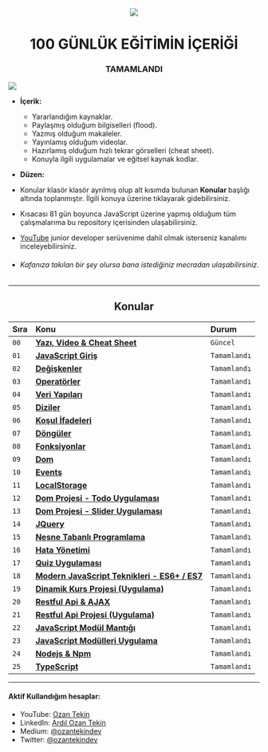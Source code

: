 <div align= "center">
<img  src="https://skillicons.dev/icons?i=js" />
<h1>100 GÜNLÜK EĞİTİMİN İÇERİĞİ</h1>
<h3>TAMAMLANDI</h3>
</div>
<img src="https://miro.medium.com/max/1400/1*194xpAFKKel8vKqe4uorAQ.png"/>

- <b> İçerik: </b>
  - Yararlandığım kaynaklar.
  - Paylaşmış olduğum bilgiselleri (flood).
  - Yazmış olduğum makaleler.
  - Yayınlamış olduğum videolar.
  - Hazırlamış olduğum hızlı tekrar görselleri (cheat sheet).
  - Konuyla ilgili uygulamalar ve eğitsel kaynak kodlar.
- <b> Düzen: </b>

- Konular klasör klasör ayrılmış olup alt kısımda bulunan <b> Konular </b> başlığı altında toplanmıştır. İlgili konuya üzerine tıklayarak gidebilirsiniz.

- Kısacası 81 gün boyunca JavaScript üzerine yapmış olduğum tüm çalışmalarıma bu repository içerisinden ulaşabilirsiniz.

- <a href="https://www.youtube.com/c/OzanTekin">YouTube</a> junior developer serüvenime dahil olmak isterseniz kanalımı inceleyebilirsiniz.

- ###### Kafanıza takılan bir şey olursa bana istediğiniz mecradan ulaşabilirsiniz.

<hr/>

<h2 align="center">Konular </h2>

| Sıra | Konu                                                                                                                                    | Durum        |
| :--- | :-------------------------------------------------------------------------------------------------------------------------------------- | :----------- |
| `00` | **[Yazı, Video & Cheat Sheet](https://github.com/ozantekin/100DaysOfJS/tree/main/00-Yaz%C4%B1VideoCheatSheet)**                         | `Güncel`     |
| `01` | **[JavaScript Giriş](https://github.com/ozantekin/100DaysOfJS/tree/main/01-JavaScriptGiris)**                                           | `Tamamlandı` |
| `02` | **[Değişkenler](https://github.com/ozantekin/100DaysOfJS/tree/main/02-Degiskenler)**                                                    | `Tamamlandı` |
| `03` | **[Operatörler](https://github.com/ozantekin/100DaysOfJS/tree/main/03-Operatorler)**                                                    | `Tamamlandı` |
| `04` | **[Veri Yapıları](https://github.com/ozantekin/100DaysOfJS/tree/main/04-VeriYapilari)**                                                 | `Tamamlandı` |
| `05` | **[Diziler](https://github.com/ozantekin/100DaysOfJS/tree/main/05-Diziler)**                                                            | `Tamamlandı` |
| `06` | **[Koşul İfadeleri](https://github.com/ozantekin/100DaysOfJS/tree/main/06-KosulIfadeleri)**                                             | `Tamamlandı` |
| `07` | **[Döngüler](https://github.com/ozantekin/100DaysOfJS/tree/main/07-Donguler)**                                                          | `Tamamlandı` |
| `08` | **[Fonksiyonlar](https://github.com/ozantekin/100DaysOfJS/tree/main/08-Fonksiyonlar)**                                                  | `Tamamlandı` |
| `09` | **[Dom ](https://github.com/ozantekin/100DaysOfJS/tree/main/09-Dom)**                                                                   | `Tamamlandı` |
| `10` | **[Events](https://github.com/ozantekin/100DaysOfJS/tree/main/10-Events)**                                                              | `Tamamlandı` |
| `11` | **[LocalStorage](https://github.com/ozantekin/100DaysOfJS/tree/main/11-LocalStorage)**                                                  | `Tamamlandı` |
| `12` | **[Dom Projesi - Todo Uygulaması](https://github.com/ozantekin/100DaysOfJS/tree/main/12-DomProjesi-ToDoUygulamasi)**                    | `Tamamlandı` |
| `13` | **[Dom Projesi - Slider Uygulaması](https://github.com/ozantekin/100DaysOfJS/tree/main/13-DomProjesiSliderUygulamasi)**                 | `Tamamlandı` |
| `14` | **[JQuery](https://github.com/ozantekin/100DaysOfJS/tree/main/14-JQuery)**                                                              | `Tamamlandı` |
| `15` | **[Nesne Tabanlı Programlama](https://github.com/ozantekin/100DaysOfJS/tree/main/15-NesneTabanliProgramlama)**                          | `Tamamlandı` |
| `16` | **[Hata Yönetimi](https://github.com/ozantekin/100DaysOfJS/tree/main/16-HataYonetimi)**                                                 | `Tamamlandı` |
| `17` | **[Quiz Uygulaması](https://github.com/ozantekin/100DaysOfJS/tree/main/17-QuizUygulamasi)**                                             | `Tamamlandı` |
| `18` | **[Modern JavaScript Teknikleri - ES6+ / ES7](https://github.com/ozantekin/100DaysOfJS/tree/main/18-ModernJavaScriptTeknikleriES6ES7)** | `Tamamlandı` |
| `19` | **[Dinamik Kurs Projesi (Uygulama)](https://github.com/ozantekin/100DaysOfJS/tree/main/19-DinamikKursProjesi)**                         | `Tamamlandı` |
| `20` | **[Restful Api & AJAX](https://github.com/ozantekin/100DaysOfJS/tree/main/20-RestfulApiAJAX)**                                          | `Tamamlandı` |
| `21` | **[Restful Api Projesi (Uygulama)](https://github.com/ozantekin/100DaysOfJS/tree/main/21-RestfulApiProje)**                             | `Tamamlandı` |
| `22` | **[JavaScript Modül Mantığı](https://github.com/ozantekin/100DaysOfJS/tree/main/22-JavaScriptModulMant%C4%B1g%C4%B1)**                  | `Tamamlandı` |
| `23` | **[JavaScript Modülleri Uygulama](https://github.com/ozantekin/100DaysOfJS/tree/main/23-JavaScriptModulUygulama)**                      | `Tamamlandı` |
| `24` | **[Nodejs & Npm](https://github.com/ozantekin/100DaysOfJS/tree/main/24-NodejsNpm)**                                                     | `Tamamlandı` |
| `25` | **[TypeScript](https://github.com/ozantekin/100DaysOfJS/tree/main/25-TypeScript)**                                                      | `Tamamlandı` |

<hr/>

<h4> Aktif Kullandığım hesaplar:</h4>

- YouTube: <a href="https://www.youtube.com/c/OzanTekin">Ozan Tekin</a>
- LinkedIn: <a href="https://www.linkedin.com/in/ardilozantekin/">Ardıl Ozan Tekin</a>
- Medium: <a href="https://medium.com/@ozantekindev">@ozantekindev</a>
- Twitter: <a href="https://twitter.com/ozantekindev">@ozantekindev</a>
